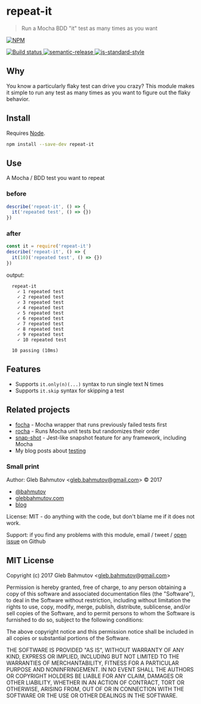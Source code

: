 # repeat-it

> Run a Mocha BDD &#34;it&#34; test as many times as you want

[![NPM][npm-icon] ][npm-url]

[![Build status][ci-image] ][ci-url]
[![semantic-release][semantic-image] ][semantic-url]
[![js-standard-style][standard-image]][standard-url]

## Why

You know a particularly flaky test can drive you crazy? This module makes it
simple to run any test as many times as you want to figure out the flaky
behavior.

## Install

Requires [Node](https://nodejs.org/en/).

```sh
npm install --save-dev repeat-it
```

## Use

A Mocha / BDD test you want to repeat

### before

```js
describe('repeat-it', () => {
  it('repeated test', () => {})
})
```

### after

```js
const it = require('repeat-it')
describe('repeat-it', () => {
  it(10)('repeated test', () => {})
})
```

output:

```
  repeat-it
    ✓ 1 repeated test
    ✓ 2 repeated test
    ✓ 3 repeated test
    ✓ 4 repeated test
    ✓ 5 repeated test
    ✓ 6 repeated test
    ✓ 7 repeated test
    ✓ 8 repeated test
    ✓ 9 repeated test
    ✓ 10 repeated test

  10 passing (10ms)
```

## Features

* Supports `it.only(n)(...)` syntax to run single text N times
* Supports `it.skip` syntax for skipping a test

## Related projects

* [focha](https://github.com/bahmutov/focha) - Mocha wrapper
  that runs previously failed tests first
* [rocha](https://github.com/bahmutov/rocha) - Runs Mocha unit
  tests but randomizes their order
* [snap-shot](https://github.com/bahmutov/snap-shot) - Jest-like
  snapshot feature for any framework, including Mocha
* My blog posts about [testing](https://glebbahmutov.com/blog/tags/testing/)

### Small print

Author: Gleb Bahmutov &lt;gleb.bahmutov@gmail.com&gt; &copy; 2017

* [@bahmutov](https://twitter.com/bahmutov)
* [glebbahmutov.com](https://glebbahmutov.com)
* [blog](https://glebbahmutov.com/blog)

License: MIT - do anything with the code, but don't blame me if it does not work.

Support: if you find any problems with this module, email / tweet /
[open issue](https://github.com/bahmutov/repeat-it/issues) on Github

## MIT License

Copyright (c) 2017 Gleb Bahmutov &lt;gleb.bahmutov@gmail.com&gt;

Permission is hereby granted, free of charge, to any person
obtaining a copy of this software and associated documentation
files (the "Software"), to deal in the Software without
restriction, including without limitation the rights to use,
copy, modify, merge, publish, distribute, sublicense, and/or sell
copies of the Software, and to permit persons to whom the
Software is furnished to do so, subject to the following
conditions:

The above copyright notice and this permission notice shall be
included in all copies or substantial portions of the Software.

THE SOFTWARE IS PROVIDED "AS IS", WITHOUT WARRANTY OF ANY KIND,
EXPRESS OR IMPLIED, INCLUDING BUT NOT LIMITED TO THE WARRANTIES
OF MERCHANTABILITY, FITNESS FOR A PARTICULAR PURPOSE AND
NONINFRINGEMENT. IN NO EVENT SHALL THE AUTHORS OR COPYRIGHT
HOLDERS BE LIABLE FOR ANY CLAIM, DAMAGES OR OTHER LIABILITY,
WHETHER IN AN ACTION OF CONTRACT, TORT OR OTHERWISE, ARISING
FROM, OUT OF OR IN CONNECTION WITH THE SOFTWARE OR THE USE OR
OTHER DEALINGS IN THE SOFTWARE.

[npm-icon]: https://nodei.co/npm/repeat-it.svg?downloads=true
[npm-url]: https://npmjs.org/package/repeat-it
[ci-image]: https://travis-ci.org/bahmutov/repeat-it.svg?branch=master
[ci-url]: https://travis-ci.org/bahmutov/repeat-it
[semantic-image]: https://img.shields.io/badge/%20%20%F0%9F%93%A6%F0%9F%9A%80-semantic--release-e10079.svg
[semantic-url]: https://github.com/semantic-release/semantic-release
[standard-image]: https://img.shields.io/badge/code%20style-standard-brightgreen.svg
[standard-url]: http://standardjs.com/

